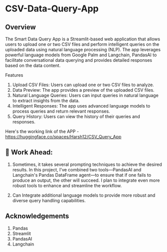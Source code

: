 # CSV-Data-Query-App

## Overview
The Smart Data Query App is a Streamlit-based web application that allows users to upload one or two CSV files and perform intelligent queries on the uploaded data using natural language processing (NLP). The app leverages powerful language models from Google Palm and Langchain, PandasAI to facilitate conversational data querying and provides detailed responses based on the data content.

Features
1. Upload CSV Files: Users can upload one or two CSV files to analyze.
2. Data Preview: The app provides a preview of the uploaded CSV files.
3. Natural Language Queries: Users can input queries in natural language to extract insights from the data.
4. Intelligent Responses: The app uses advanced language models to process queries and return relevant responses.
5. Query History: Users can view the history of their queries and responses.

Here's the working link of the APP - https://huggingface.co/spaces/Harsh12/CSV_Query_App

## 🔧 Work Ahead:

1. Sometimes, it takes several prompting techniques to achieve the desired results. In this project, I've combined two tools—PandasAI and Langchain's Pandas DataFrame agent—to ensure that if one fails to produce an output, the other will succeed. I plan to integrate even more robust tools to enhance and streamline the workflow.

2. Can Integrate additional language models to provide more robust and diverse query handling capabilities.

## Acknowledgements
1. Pandas
2. Streamlit
3. PandasAI
4. Langchain
